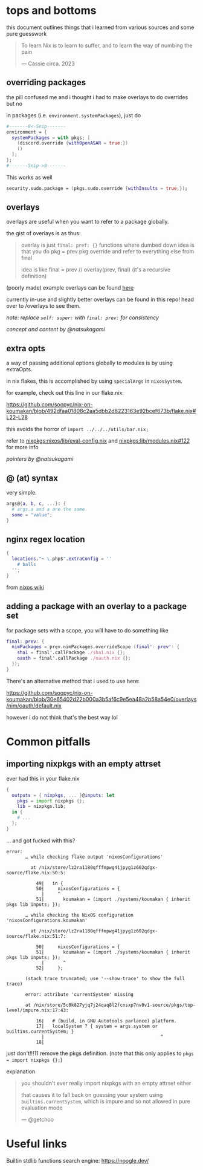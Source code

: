 # tops and bottoms
this document outlines things that i learned from various sources and some pure guesswork

> To learn Nix is to learn to suffer, and to learn the way of numbing the pain
>
> — Cassie circa. 2023

## overriding packages
the pill confused me and i thought i had to make overlays to do overrides but no

in packages (i.e. `environment.systemPackages`), just do
```nix
#-------8<-Snip-------
environment = {
  systemPackages = with pkgs; [
    (discord.override {withOpenASAR = true;})
    ()
  ];
};
#-------Snip->8-------
```

This works as well
```nix
security.sudo.package = (pkgs.sudo.override {withInsults = true;});
```

## overlays
overlays are useful when you want to refer to a package globally.

the gist of overlays is as thus:

> overlay is just `final: pref: {}` functions where dumbed down idea is
> that you do pkg = prev.pkg.override and refer to everything else from
> final
>
> idea is like final = prev // overlay(prev, final)
> (it's a recursive definition)

(poorly made) example overlays can be found [here](https://github.com/soopyc/nixos-config/blob/master/overlays/discord-canary.nix)

currently in-use and slightly better overlays can be found in this repo! head over to /overlays to see them.

*note: replace `self: super:` with `final: prev:` for consistency*

*concept and content by \@natsukagami*

## extra opts
a way of passing additional options globally to modules is by using extraOpts.

in nix flakes, this is accomplished by using `specialArgs` in `nixosSystem`.

for example, check out this line in our flake.nix:

https://github.com/soopyc/nix-on-koumakan/blob/492dfaa01808c2aa5dbb2d8223163e92bcef673b/flake.nix#L22-L28

this avoids the horror of `import ../../../utils/bar.nix;`

refer to [nixpkgs:nixos/lib/eval-config.nix] and [nixpkgs:lib/modules.nix#122] for more info

*pointers by \@natsukagami*

## @ (at) syntax
very simple.

```nix
args@{a, b, c, ...}: {
  # args.a and a are the same
  some = "value";
}
```

## nginx regex location
```nix
{
  locations."~ \.php$".extraConfig = ''
    # balls
  '';
}
```
from [nixos wiki](https://nixos.wiki/wiki/Nginx#LEMP_stack)

## adding a package with an overlay to a package set

for package sets with a scope, you will have to do something like
```nix
final: prev: {
  nimPackages = prev.nimPackages.overrideScope (final': prev': {
    sha1 = final'.callPackage ./sha1.nix {};
    oauth = final'.callPackage ./oauth.nix {};
  });
}
```
There's an alternative method that i used to use here:

https://github.com/soopyc/nix-on-koumakan/blob/30e65402d22b000a3b5af6c9e5ea48a2b58a54e0/overlays/nim/oauth/default.nix

however i do not think that's the best way lol

# Common pitfalls
## importing nixpkgs with an empty attrset

ever had this in your flake.nix

```nix
{
  outputs = { nixpkgs, ... }@inputs: let
    pkgs = import nixpkgs {};
    lib = nixpkgs.lib;
  in {
    # ...
  };
}
```

... and got fucked with this?
```shell
error:
       … while checking flake output 'nixosConfigurations'

         at /nix/store/lz2ra1180qfffmpwg41jpyg1z602qdgx-source/flake.nix:50:5:

           49|   in {
           50|     nixosConfigurations = {
             |     ^
           51|       koumakan = (import ./systems/koumakan { inherit pkgs lib inputs; });

       … while checking the NixOS configuration 'nixosConfigurations.koumakan'

         at /nix/store/lz2ra1180qfffmpwg41jpyg1z602qdgx-source/flake.nix:51:7:

           50|     nixosConfigurations = {
           51|       koumakan = (import ./systems/koumakan { inherit pkgs lib inputs; });
             |       ^
           52|     };

       (stack trace truncated; use '--show-trace' to show the full trace)

       error: attribute 'currentSystem' missing

       at /nix/store/5c0k827yjq7j24qaq8l2fcnsxp7nv8v1-source/pkgs/top-level/impure.nix:17:43:

           16|   # (build, in GNU Autotools parlance) platform.
           17|   localSystem ? { system = args.system or builtins.currentSystem; }
             |                                           ^
           18|
```

just don't!!!11 remove the pkgs definition. (note that this only applies to `pkgs = import nixpkgs {};`)

explanation

> you shouldn't ever really import nixpkgs with an empty attrset either
>
> that causes it to fall back on guessing your system using `builtins.currentSystem`,
> which is impure and so not allowed in pure evaluation mode
>
> — \@getchoo

# Useful links

Builtin stdlib functions search engine: https://noogle.dev/


<!--links-->
[nixpkgs:lib/modules.nix#122]: https://github.com/NixOS/nixpkgs/blob/6e68daefde56a7a8e6fe7c3ca9ceeb436294bb9f/lib/modules.nix#L122
[nixpkgs:nixos/lib/eval-config.nix]: https://github.com/NixOS/nixpkgs/blob/5054472759a3b0df8e18cfe4031a5eff92d4cdc3/nixos/lib/eval-config.nix
